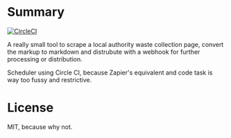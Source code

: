 # Summary

[![CircleCI](https://circleci.com/gh/johangant/binjuice.svg?style=svg)](https://circleci.com/gh/johangant/binjuice)

A really small tool to scrape a local authority waste collection page, convert the markup to markdown and distrubute with a webhook for further processing or distribution.

Scheduler using Circle CI, because Zapier's equivalent and code task is way too fussy and restrictive.

# License

MIT, because why not.
